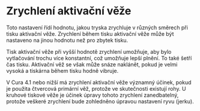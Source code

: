 Zrychlení aktivační věže
====
Toto nastavení řídí hodnotu, jakou tryska zrychluje v různých směrech při tisku aktivační věže. Zrychlení během tisku aktivační věže může být nastaveno na jinou hodnotu než pro zbytek tisku.

Tisk aktivační věže při vyšší hodnotě zrychlení umožňuje, aby bylo vytlačování trochu více konstantní, což umožňuje lepší plnění. To také šetří čas tisku. Aktivační věž se však může snáze naklánět, pokud je velmi vysoká a tiskárna během tisku hodně vibruje.

V Cura 4.1 nebo nižší má zrychlení aktivační věže významný účinek, pokud je použita čtvercová primární věž, protože ve skutečnosti existují rohy. U kruhové tiskové věže je účinek úpravy tohoto zrychlení zanedbatelný, protože veškeré zrychlení bude zohledněno úpravou nastavení ryvu (jerku).
